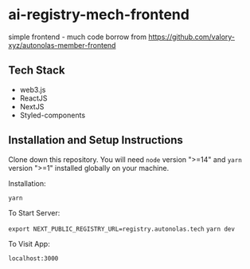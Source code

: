 # ai-registry-mech-frontend

simple frontend - much code borrow from https://github.com/valory-xyz/autonolas-member-frontend

## Tech Stack
- web3.js
- ReactJS
- NextJS
- Styled-components

## Installation and Setup Instructions

Clone down this repository. You will need `node` version ">=14" and `yarn` version ">=1" installed globally on your machine.

Installation:

`yarn`

To Start Server:

`export NEXT_PUBLIC_REGISTRY_URL=registry.autonolas.tech`
`yarn dev`

To Visit App:

`localhost:3000`